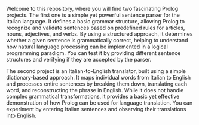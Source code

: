 Welcome to this repository, where you will find two fascinating Prolog projects. The first one is a simple yet powerful sentence parser for the Italian language. It defines a basic grammar structure, allowing Prolog to recognize and validate sentences based on predefined rules for articles, nouns, adjectives, and verbs. By using a structured approach, it determines whether a given sentence is grammatically correct, helping to understand how natural language processing can be implemented in a logical programming paradigm. You can test it by providing different sentence structures and verifying if they are accepted by the parser.

The second project is an Italian-to-English translator, built using a simple dictionary-based approach. It maps individual words from Italian to English and processes entire sentences by breaking them down, translating each word, and reconstructing the phrase in English. While it does not handle complex grammatical transformations, it provides a basic yet effective demonstration of how Prolog can be used for language translation. You can experiment by entering Italian sentences and observing their translations into English.